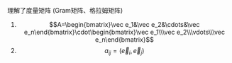 理解了度量矩阵 (Gram矩阵、格拉姆矩阵)
1. $$A=\begin{bmatrix}\vec e_1&\vec e_2&\cdots&\vec e_n\end{bmatrix}\cdot\begin{bmatrix}\vec e_1\\\vec e_2\\\vdots\\\vec e_n\end{bmatrix}$$
2. $$a_{ij}=(\vec e_i, \vec e_j)$$